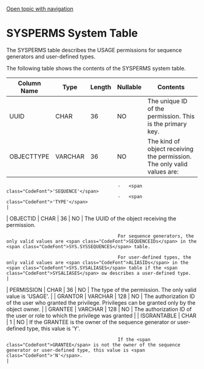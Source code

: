 [Open topic with navigation](../../../index.html#Shared/SQLReference/SystemTables/SysPerms.html)

<a href="" id="SystemTables.SysPerms"></a>[]()SYSPERMS System Table
===================================================================

The <span class="CodeFont">SYSPERMS</span> table describes the <span class="CodeFont">USAGE</span> permissions for sequence generators and user-defined types.

The following table shows the contents of the <span class="CodeFont">SYSPERMS</span> system table.

| Column Name | Type    | Length | Nullable | Contents                                                                                                                                                                                                                             |
|-------------|---------|--------|----------|--------------------------------------------------------------------------------------------------------------------------------------------------------------------------------------------------------------------------------------|
| UUID        | CHAR    | 36     | NO       | The unique ID of the permission. This is the primary key.                                                                                                                                                                            |
| OBJECTTYPE  | VARCHAR | 36     | NO       | The kind of object receiving the permission. The only valid values are:                                                                                                                                                              
                                                                                                                                                                                                                                                                                   
                                             -   <span class="CodeFont">'SEQUENCE'</span>                                                                                                                                                                                          
                                             -   <span class="CodeFont">'TYPE'</span>                                                                                                                                                                                              |
| OBJECTID    | CHAR    | 36     | NO       | The <span class="CodeFont">UUID</span> of the object receiving the permission.                                                                                                                                                       
                                                                                                                                                                                                                                                                                   
                                             For sequence generators, the only valid values are <span class="CodeFont">SEQUENCEIDs</span> in the <span class="CodeFont">SYS.SYSSEQUENCES</span> table.                                                                             
                                                                                                                                                                                                                                                                                   
                                             For user-defined types, the only valid values are <span class="CodeFont">ALIASIDs</span> in the <span class="CodeFont">SYS.SYSALIASES</span> table if the <span class="CodeFont">SYSALIASES</span> ow describes a user-defined type.  |
| PERMISSION  | CHAR    | 36     | NO       | The type of the permission. The only valid value is <span class="CodeFont">'USAGE'</span>.                                                                                                                                           |
| GRANTOR     | VARCHAR | 128    | NO       | The authorization ID of the user who granted the privilege. Privileges can be granted only by the object owner.                                                                                                                      |
| GRANTEE     | VARCHAR | 128    | NO       | The authorization ID of the user or role to which the privilege was granted                                                                                                                                                          |
| ISGRANTABLE | CHAR    | 1      | NO       | If the <span class="CodeFont">GRANTEE</span> is the owner of the sequence generator or user-defined type, this value is <span class="CodeFont">'Y'</span>.                                                                           
                                                                                                                                                                                                                                                                                   
                                             If the <span class="CodeFont">GRANTEE</span> is not the owner of the sequence generator or user-defined type, this value is <span class="CodeFont">'N'</span>.                                                                        |

 



